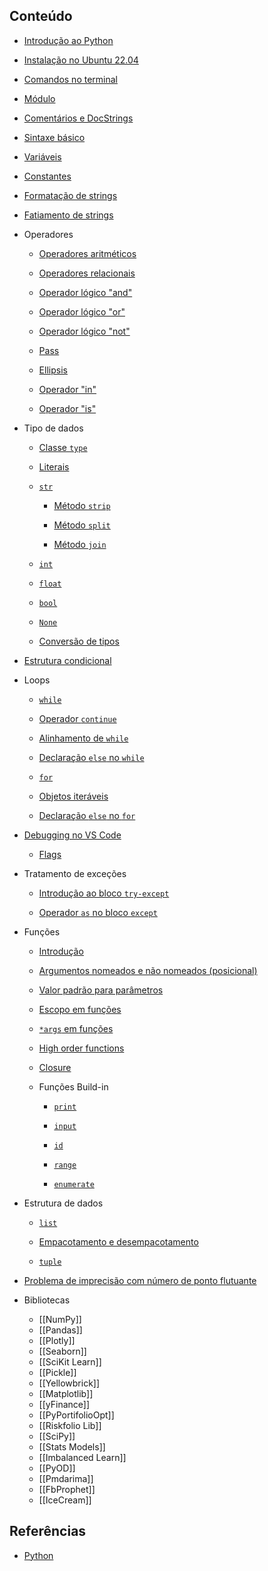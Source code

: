 ## Conteúdo

- [Introdução ao Python](python/introduction.md)

- [Instalação no Ubuntu 22.04](python/instalation-ubuntu.md)

- [Comandos no terminal](python/commands.md)

- [Módulo](python/core/module.md)

- [Comentários e DocStrings](python/core/comments-and-docstrings.md)

- [Sintaxe básico](python/sintaxe-basica.md)

- [Variáveis](python/core/variables.md)

- [Constantes](python/core/constants.md)

- [Formatação de strings](python/core/strings-formatting.md)

- [Fatiamento de strings](python/core/string-slicing.md)

- Operadores

  - [Operadores aritméticos](python/core/operators/arithmetics-operators.md)

  - [Operadores relacionais](python/core/operators/relational-operators.md)

  - [Operador lógico "and"](python/core/operators/and-operator.md)

  - [Operador lógico "or"](python/core/operators/or-operator.md)

  - [Operador lógico "not"](python/core/operators/not-operator.md)

  - [Pass](python/core/operators/pass-operator.md)

  - [Ellipsis](python/core/operators/ellipsis-operator.md)

  - [Operador "in"](python/core/operators/in-operator.md)

  - [Operador "is"](python/core/operators/is-operador.md)

- Tipo de dados

  - [Classe `type`](python/core/data-types/class-type.md)

  - [Literais](python/core/data-types/literals.md)

  - [`str`](str-type.md)

    - [Método `strip`](strip.md)

    - [Método `split`](python/core/data-types/str/split.md)

    - [Método `join`](join.md)

  - [`int`](python/core/data-types/int-type.md)

  - [`float`](python/core/data-types/float-type.md)

  - [`bool`](python/core/data-types/bool-type.md)

  - [`None`](python/core/data-types/none-type.md)

  - [Conversão de tipos](python/core/data-types/typecasting.md)

- [Estrutura condicional](python/core/conditional-structure.md)

- Loops

  - [`while`](python/core/loops/while-structure.md)

  - [Operador `continue`](python/core/operators/continue.md)

  - [Alinhamento de `while`](python/core/loops/while-structure-alignment.md)

  - [Declaração `else` no `while`](python/core/loops/else-statement-while-structure.md)

  - [`for`](python/core/loops/for-structure.md)

  - [Objetos iteráveis](python/core/loops/iterable-objects.md)

  - [Declaração `else` no `for`](python/core/loops/else-statement-for-structure.md)

- [Debugging no VS Code](python/debugging-vscode.md)

  - [Flags](python/flags.md)

- Tratamento de exceções

  - [Introdução ao bloco `try-except`](python/core/exception-handling/try-except-introduction.md)

  - [Operador `as` no bloco `except`](python/core/exception-handling/as-operator-in-except.md)

- Funções

  - [Introdução](python/core/functions/introduction.md)

  - [Argumentos nomeados e não nomeados (posicional)](python/core/functions/named-and-positional-args.md)

  - [Valor padrão para parâmetros](python/core/functions/param-default-value.md)

  - [Escopo em funções](python/core/functions/function-scope.md)

  - [`*args` em funções](python/core/functions/var-args.md)

  - [High order functions](python/core/functions/high-order-functions.md)

  - [Closure](python/core/functions/closure.md)

  - Funções Build-in

    - [`print`](python/core/functions/buildin-functions/print.md)

    - [`input`](python/core/functions/buildin-functions/input.md)

    - [`id`](python/core/functions/buildin-functions/id.md)

    - [`range`](python/core/functions/buildin-functions/range.md)

    - [`enumerate`](python/core/functions/buildin-functions/enumerate.md)

- Estrutura de dados

  - [`list`](python/core/data-structure/list.md)

  - [Empacotamento e desempacotamento](python/core/packing-and-unpacking.md)

  - [`tuple`](python/core/data-structure/tuple.md)

- [Problema de imprecisão com número de ponto flutuante](python/imprecision-problem-with-float-number.md)

- Bibliotecas
	- [[NumPy]]
	- [[Pandas]]
	- [[Plotly]]
	- [[Seaborn]]
	- [[SciKit Learn]]
	- [[Pickle]]
	- [[Yellowbrick]]
	- [[Matplotlib]]
	- [[yFinance]]
	- [[PyPortifolioOpt]]
	- [[Riskfolio Lib]]  
	- [[SciPy]]
	- [[Stats Models]]
	- [[Imbalanced Learn]]
	- [[PyOD]]
	- [[Pmdarima]]
	- [[FbProphet]]
	- [[IceCream]]
## Referências
- [Python](python/references.md)
